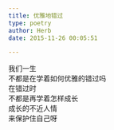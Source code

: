 ```yaml
---  
title: 优雅地错过  
type: poetry  
author: Herb  
date: 2015-11-26 00:05:51  

---  
```

我们一生  
不都是在学着如何优雅的错过吗  
在错过时  
不都是再学着怎样成长  
成长的不近人情  
来保护住自己呀